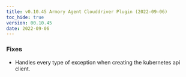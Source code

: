 ```yaml
---
title: v0.10.45 Armory Agent Clouddriver Plugin (2022-09-06)
toc_hide: true
version: 00.10.45
date: 2022-09-06
---
```


### Fixes
- Handles every type of exception when creating the kubernetes api client.
